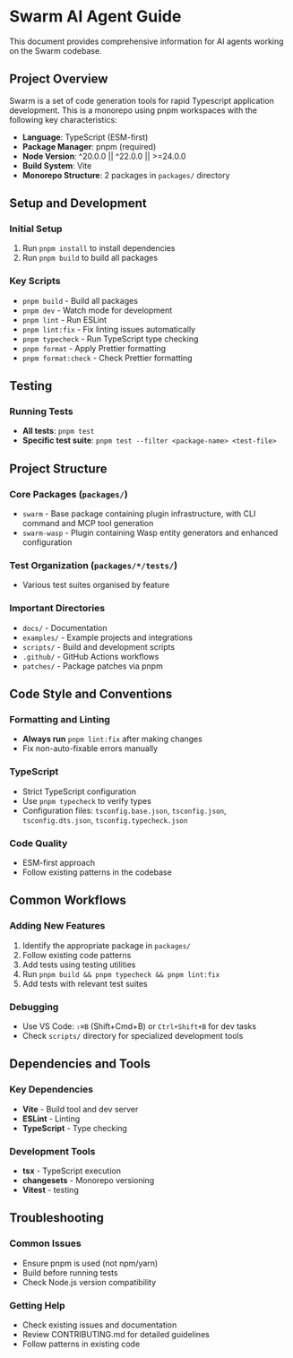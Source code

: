 # Swarm AI Agent Guide

This document provides comprehensive information for AI agents working on the Swarm codebase.

## Project Overview

Swarm is a set of code generation tools for rapid Typescript application development. This is a monorepo using pnpm workspaces with the following key characteristics:

- **Language**: TypeScript (ESM-first)
- **Package Manager**: pnpm (required)
- **Node Version**: ^20.0.0 || ^22.0.0 || >=24.0.0
- **Build System**: Vite
- **Monorepo Structure**: 2 packages in `packages/` directory

## Setup and Development

### Initial Setup
1. Run `pnpm install` to install dependencies
2. Run `pnpm build` to build all packages

### Key Scripts
- `pnpm build` - Build all packages
- `pnpm dev` - Watch mode for development
- `pnpm lint` - Run ESLint
- `pnpm lint:fix` - Fix linting issues automatically
- `pnpm typecheck` - Run TypeScript type checking
- `pnpm format` - Apply Prettier formatting
- `pnpm format:check` - Check Prettier formatting

## Testing

### Running Tests
- **All tests**: `pnpm test`
- **Specific test suite**: `pnpm test --filter <package-name> <test-file>`

## Project Structure

### Core Packages (`packages/`)
- `swarm` - Base package containing plugin infrastructure, with CLI command and MCP tool generation
- `swarm-wasp` - Plugin containing Wasp entity generators and enhanced configuration

### Test Organization (`packages/*/tests/`)
- Various test suites organised by feature

### Important Directories
- `docs/` - Documentation
- `examples/` - Example projects and integrations
- `scripts/` - Build and development scripts
- `.github/` - GitHub Actions workflows
- `patches/` - Package patches via pnpm

## Code Style and Conventions

### Formatting and Linting
- **Always run** `pnpm lint:fix` after making changes
- Fix non-auto-fixable errors manually

### TypeScript
- Strict TypeScript configuration
- Use `pnpm typecheck` to verify types
- Configuration files: `tsconfig.base.json`, `tsconfig.json`, `tsconfig.dts.json`, `tsconfig.typecheck.json`

### Code Quality
- ESM-first approach
- Follow existing patterns in the codebase

## Common Workflows

### Adding New Features
1. Identify the appropriate package in `packages/`
2. Follow existing code patterns
3. Add tests using testing utilities
4. Run `pnpm build && pnpm typecheck && pnpm lint:fix`
5. Add tests with relevant test suites

### Debugging
- Use VS Code: `⇧⌘B` (Shift+Cmd+B) or `Ctrl+Shift+B` for dev tasks
- Check `scripts/` directory for specialized development tools

## Dependencies and Tools

### Key Dependencies
- **Vite** - Build tool and dev server
- **ESLint** - Linting
- **TypeScript** - Type checking

### Development Tools
- **tsx** - TypeScript execution
- **changesets** - Monorepo versioning
- **Vitest** - testing

## Troubleshooting

### Common Issues
- Ensure pnpm is used (not npm/yarn)
- Build before running tests
- Check Node.js version compatibility

### Getting Help
- Check existing issues and documentation
- Review CONTRIBUTING.md for detailed guidelines
- Follow patterns in existing code
